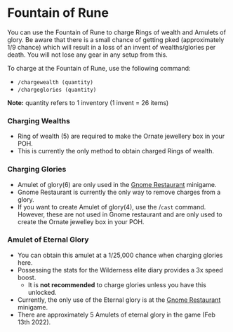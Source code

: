 # Fountain of Rune

You can use the Fountain of Rune to charge Rings of wealth and Amulets of glory. Be aware that there is a small chance of getting pked (approximately 1/9 chance) which will result in a loss of an invent of wealths/glories per death. You will not lose any gear in any setup from this.

To charge at the Fountain of Rune, use the following command:

* `/chargewealth (quantity)`
* `/chargeglories (quantity)`

**Note:** quantity refers to 1 inventory (1 invent = 26 items)

### Charging Wealths

* Ring of wealth (5) are required to make the Ornate jewellery box in your POH.
* This is currently the only method to obtain charged Rings of wealth.

### Charging Glories

* Amulet of glory(6) are only used in the [Gnome Restaurant](https://wiki.oldschool.gg/minigames/gnome-restaurant) minigame.
* Gnome Restaurant is currently the only way to remove charges from a glory.
* If you want to create Amulet of glory(4), use the  /`cast` command. However, these are not used in Gnome restaurant and are only used to create the Ornate jewelley box in your POH.

### Amulet of Eternal Glory

* You can obtain this amulet at a 1/25,000 chance when charging glories here.
* Possessing the stats for the Wilderness elite diary provides a 3x speed boost.
  * It is **not recommended** to charge glories unless you have this unlocked.
* Currently, the only use of the Eternal glory is at the [Gnome Restaurant](https://wiki.oldschool.gg/minigames/gnome-restaurant) minigame.
* There are approximately 5 Amulets of eternal glory in the game (Feb 13th 2022).



